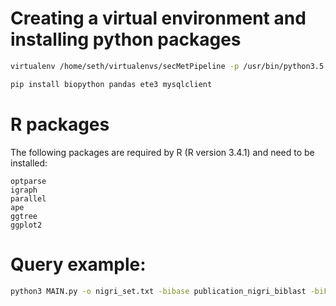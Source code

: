 # Creating a virtual environment and installing python packages

```bash
virtualenv /home/seth/virtualenvs/secMetPipeline -p /usr/bin/python3.5

pip install biopython pandas ete3 mysqlclient
```

# R packages

The following packages are required by R (R version 3.4.1) and need to be installed:
```
optparse
igraph
parallel
ape
ggtree
ggplot2
```

# Query example:

```bash
python3 MAIN.py -o nigri_set.txt -bibase publication_nigri_biblast -biFinal publication_smurf_bidir_hits_nigri -t smBasicTree.nwk -l run.log -od nigri_test
```

